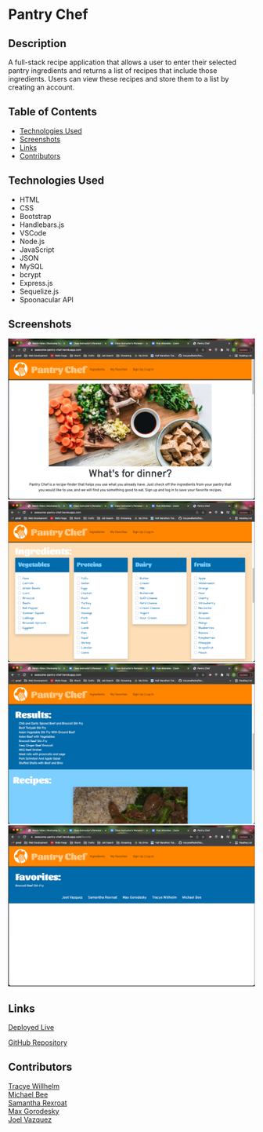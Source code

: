 # Pantry Chef

## Description
A full-stack recipe application that allows a user to enter their selected pantry ingredients and returns a list
of recipes that include those ingredients. Users can view these recipes and store them to a list by creating an account.

## Table of Contents
* [Technologies Used](#technologies)
* [Screenshots](#screenshots)
* [Links](#links)
* [Contributors](#contributors)

## Technologies Used
* HTML
* CSS
* Bootstrap
* Handlebars.js
* VSCode
* Node.js
* JavaScript
* JSON
* MySQL
* bcrypt
* Express.js
* Sequelize.js
* Spoonacular API

## Screenshots
![Landing Page](./public/images/screenshots/landing-shot.png)
![Ingredients List](./public/images/screenshots/ingredients-shot.png)
![Recipe Search Results](./public/images/screenshots/results-shot.png)
![User Favorites List](./public/images/screenshots/favorites-shot.png)

## Links
[Deployed Live](https://awesome-pantry-chef.herokuapp.com)  

[GitHub Repository](https://github.com/tracyewilhelm/Pantry_Chef.git)

## Contributors
[Tracye Willhelm](https://github.com/tracyewilhelm)<br>
[Michael Bee](https://github.com/Michael-Bee)<br>
[Samantha Rexroat](https://github.com/samanthajrexroat)<br>
[Max Gorodesky](https://github.com/jmg5369)<br>
[Joel Vazquez](https://github.com/Lumin-El)